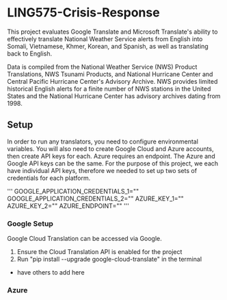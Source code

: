 # LING575-Crisis-Response

This project evaluates Google Translate and Microsoft Translate's ability to effectively translate National Weather Service  alerts from English into Somali, Vietnamese, Khmer, Korean, and Spanish, as well as translating back to English.


Data is compiled from the National Weather Service (NWS) Product Translations, NWS Tsunami Products, and National Hurricane Center and Central Pacific Hurricane Center's Advisory Archive. NWS provides limited historical English alerts for a finite number of NWS stations in the United States and the National Hurricane Center has advisory archives dating from 1998. 


## Setup

In order to run any translators, you need to configure environmental variables. You will also need to create Google Cloud and Azure accounts, then create API keys for each. Azure requires an endpoint. The Azure and Google API keys can be the same. For the purpose of this project, we each have individual API keys, therefore we needed to set up two sets of credentials for each platform.

'''
GOOGLE_APPLICATION_CREDENTIALS_1=""
GOOGLE_APPLICATION_CREDENTIALS_2=""
AZURE_KEY_1=""
AZURE_KEY_2=""
AZURE_ENDPOINT=""
'''

### Google Setup
Google Cloud Translation can be accessed via Google.

1. Ensure the Cloud Translation API is enabled for the project
2. Run "pip install --upgrade google-cloud-translate" in the terminal

* have others to add here

### Azure


